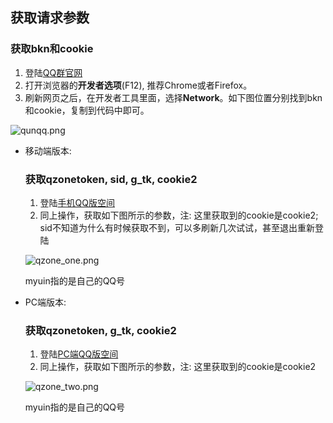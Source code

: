 ## 获取请求参数

### 获取bkn和cookie

1. 登陆[QQ群官网](https://qun.qq.com/)
2. 打开浏览器的**开发者选项**(F12), 推荐Chrome或者Firefox。
3. 刷新网页之后，在开发者工具里面，选择**Network**。如下图位置分别找到bkn和cookie，复制到代码中即可。

![qunqq.png](https://raw.githubusercontent.com/wnma3mz/qq_friends_info/master/imgs/qunqq.png)

- 移动端版本: 

    ### 获取qzonetoken, sid, g_tk, cookie2

    1. 登陆[手机QQ版空间](https://mobile.qzone.qq.com/)
    2. 同上操作，获取如下图所示的参数，注: 这里获取到的cookie是cookie2; sid不知道为什么有时候获取不到，可以多刷新几次试试，甚至退出重新登陆

    ![qzone_one.png](https://raw.githubusercontent.com/wnma3mz/qq_friends_info/master/imgs/qzone_one.png)

    myuin指的是自己的QQ号

- PC端版本:

    ### 获取qzonetoken, g_tk, cookie2

    1. 登陆[PC端QQ版空间](https://i.qq.com/)
    2. 同上操作，获取如下图所示的参数，注: 这里获取到的cookie是cookie2

    ![qzone_two.png](https://raw.githubusercontent.com/wnma3mz/qq_friends_info/master/imgs/qzone_two.png)

    myuin指的是自己的QQ号